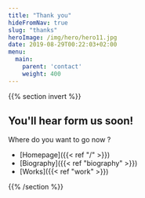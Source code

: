 ```yaml
---
title: "Thank you"
hideFromNav: true
slug: "thanks"
heroImage: /img/hero/hero11.jpg
date: 2019-08-29T00:22:03+02:00
menu:
  main:
    parent: 'contact'
    weight: 400
---
```


{{% section invert %}}
## You'll hear form us soon!

Where do you want to go now ?
- [Homepage]({{< ref "/" >}})
- [Biography]({{< ref "biography" >}})
- [Works]({{< ref "work" >}})

{{% /section %}}